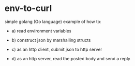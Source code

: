 env-to-curl
===========

simple golang (Go language) example of how to:

* a) read environment variables

* b) construct json by marshalling structs

* c) as an http client, submit json to http server

* d) as an http server, read the posted body and send a reply

